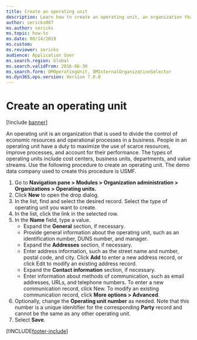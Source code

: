 ```yaml
--- 
title: Create an operating unit
description: Learn how to create an operating unit, an organization that is used to divide the control of economic resources and operational processes in a business. 
author: sericks007
ms.author: sericks
ms.topic: how-to
ms.date: 08/14/2019
ms.custom:
ms.reviewer: sericks
audience: Application User   
ms.search.region: Global
ms.search.validFrom: 2016-06-30
ms.search.form: OMOperatingUnit, OMInternalOrganizationSelector   
ms.dyn365.ops.version: Version 7.0.0 
---
```


# Create an operating unit

[!include [banner](../../includes/banner.md)]

An operating unit is an organization that is used to divide the control of economic resources and operational processes in a business. People in an operating unit have a duty to maximize the use of scarce resources, improve processes, and account for their performance. The types of operating units include cost centers, business units, departments, and value streams. Use the following procedure to create an operating unit. The demo data company used to create this procedure is USMF.

1. Go to **Navigation pane > Modules > Organization administration > Organizations > Operating units.**
2. Click **New** to open the drop dialog.
3. In the list, find and select the desired record. Select the type of operating unit you want to create.  
4. In the list, click the link in the selected row.
5. In the **Name** field, type a value.
    + Expand the **General** section, if necessary.  
    + Provide general information about the operating unit, such as an identification number, DUNS number, and manager.    
    + Expand the **Addresses** section, if necessary.  
    + Enter address information, such as the street name and number, postal code, and city. Click **Add** to enter a new address record, or click Edit to modify an existing address record.   
    + Expand the **Contact information** section, if necessary.  
    + Enter information about methods of communication, such as email addresses, URLs, and telephone numbers. To enter a new communication record, click New. To modify an existing communication record, click **More options > Advanced**.   
6. Optionally, change the **Operating unit number** as needed. Note that this number is a unique idenitifier for the corresponding **Party** record and cannot be the same as any other operating unit.
7. Select **Save**.


[!INCLUDE[footer-include](../../../../includes/footer-banner.md)]

